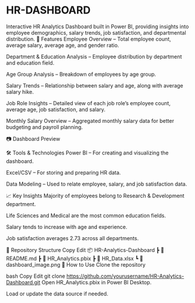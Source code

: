 # HR-DASHBOARD
Interactive HR Analytics Dashboard built in Power BI, providing insights into employee demographics, salary trends, job satisfaction, and departmental distribution.
📌 Features
Employee Overview – Total employee count, average salary, average age, and gender ratio.

Department & Education Analysis – Employee distribution by department and education field.

Age Group Analysis – Breakdown of employees by age group.

Salary Trends – Relationship between salary and age, along with average salary hike.

Job Role Insights – Detailed view of each job role’s employee count, average age, job satisfaction, and salary.

Monthly Salary Overview – Aggregated monthly salary data for better budgeting and payroll planning.

📷 Dashboard Preview

🛠 Tools & Technologies
Power BI – For creating and visualizing the dashboard.

Excel/CSV – For storing and preparing HR data.

Data Modeling – Used to relate employee, salary, and job satisfaction data.

📈 Key Insights
Majority of employees belong to Research & Development department.

Life Sciences and Medical are the most common education fields.

Salary tends to increase with age and experience.

Job satisfaction averages 2.73 across all departments.

📂 Repository Structure
Copy
Edit
📦 HR-Analytics-Dashboard
 ┣ 📜 README.md
 ┣ 📜 HR_Analytics.pbix
 ┣ 📜 HR_Data.xlsx
 ┗ 📜 dashboard_image.png
🚀 How to Use
Clone the repository

bash
Copy
Edit
git clone https://github.com/yourusername/HR-Analytics-Dashboard.git
Open HR_Analytics.pbix in Power BI Desktop.

Load or update the data source if needed.
